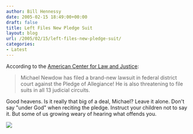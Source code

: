 ```yaml
---
author: Bill Hennessy
date: 2005-02-15 18:49:00+00:00
draft: false
title: Left Files New Pledge Suit
layout: blog
url: /2005/02/15/left-files-new-pledge-suit/
categories:
- Latest
---
```


According to the [American Center for Law and Justice](https://www.aclj.org/Default.aspx):


> 

> 
> Michael Newdow has filed a brand-new lawsuit in federal district court against the Pledge of Allegiance! He is also threatening to file suits in all 13 judicial circuits.
> 
> 




Good heavens. Is it really that big of a deal, Michael? Leave it alone. Don't say "under God" when reciting the pledge. Instruct your children not to say it. But some of us growing weary of hearing what offends you.

![](https://blog.billhennessy.com/aggbug.aspx?PostID=1077)

